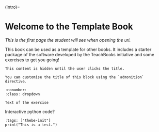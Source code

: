 (intro)=
# Welcome to the Template Book

_This is the first page the student will see when opening the url._

This book can be used as a template for other books. It includes a starter package of the software developed by the TeachBooks initiative and some exercises to get you going!

```{dropdown} Click to reveal more info
This content is hidden until the user clicks the title.
```

```{admonition} Did you know?
You can customise the title of this block using the `admonition` directive.
```

```{exercise} 1
:nonumber:
:class: dropdown

Text of the exercise
```

Interactive python code?

```{code-cell} ipython3
:tags: ["thebe-init"]
print("This is a test.")
```
